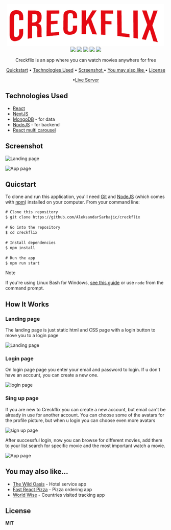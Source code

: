 <div align="center">
 <img src="https://github.com/AleksandarSarbajic/creckflix/blob/main/public/img/logo.png"/>
 </div>


<div align="center">
<img src="https://img.shields.io/npm/v/npm.svg?logo=npm"/>
<img src="https://img.shields.io/badge/react-v18.2.0-blue?logo=react"/>
<img src="https://img.shields.io/badge/nextjs-v13.4.0-black?logo=nextdotjs"/>
<img src="https://img.shields.io/badge/mongodb-v5.1.0-green?logo=mongodb"/>
<img src="https://img.shields.io/badge/nodejs-v18.12.1-green?logo=nodedotjs"/>
</div>  
 

<p align="center">Creckflix is an app where you can watch movies anywhere for free</p>





<div align="center">
  
<a href="#quicstart" >Quickstart</a> • <a href="#technologies-used" align="center">Technologies Used</a> •  <a href="#screenshot" align="center"> Screenshot </a> • <a href="#you-may-also-like" align="center"> You may also like  </a> •  <a href="#license" align="center"> License  </a> 

•<a href="https://creckflix.vercel.app/" align="Center">Live Server</a>



</div>

## Technologies Used

  - [React](https://react.dev/)
  - [NextJS](https://nextjs.org/)
  - [MongoDB](https://www.mongodb.com/) - for data
  - [NodeJS](https://nodejs.org/en) - for backend
  - [React multi carousel](https://github.com/YIZHUANG/react-multi-carousel)
 


## Screenshot

![Landing page](https://github.com/AleksandarSarbajic/creckflix/assets/114814838/6ff2d2a0-dfed-47c3-93d3-baf2e3df3ac6)

![App page](https://github.com/AleksandarSarbajic/creckflix/assets/114814838/a41fb913-3acc-43be-b0dc-60c0101b041d)


## Quicstart

To clone and run this application, you'll need [Git](https://git-scm.com/) and [NodeJS](https://nodejs.org/en) (which comes with [npm](https://www.npmjs.com/)) installed on your computer. From your command line:

```
# Clone this repository 
$ git clone https://github.com/AleksandarSarbajic/creckflix

# Go into the repository
$ cd creckflix

# Install dependencies
$ npm install

# Run the app
$ npm run start
```

> [!NOTE]  
> If you're using Linux Bash for Windows, [see this guide](https://www.howtogeek.com/261575/how-to-run-graphical-linux-desktop-applications-from-windows-10s-bash-shell/) or use `node` from the command prompt.


## How It Works

### Landing page

The landing page is just static html and CSS page with a login button to move you to a login page

![Landing page](https://github.com/AleksandarSarbajic/creckflix/assets/114814838/6ff2d2a0-dfed-47c3-93d3-baf2e3df3ac6)

### Login page

On login page page you enter your email and password to login. If u don't have an account, you can create a new one.

![login page](https://github.com/AleksandarSarbajic/creckflix/assets/114814838/12468dad-e424-4127-92dc-6b200d074634)

### Sing up page

If you are new to Creckflix you can create a new account, but email can't be already in use for another account. You can choose some of the avatars for the profile picture, but when u login you can choose even more avatars

![sign up page](https://github.com/AleksandarSarbajic/creckflix/assets/114814838/3e516b50-3791-4fb7-9ecf-7c367bd97dae)

After successful login, now you can browse for different movies, add them to your list search for specific movie and the most important watch a movie.

![App page](https://github.com/AleksandarSarbajic/creckflix/assets/114814838/a41fb913-3acc-43be-b0dc-60c0101b041d)


## You may also like...


- [The Wild Oasis](https://github.com/AleksandarSarbajic/Tasty-Trail) - Hotel service app
- [Fast React Pizza](https://github.com/AleksandarSarbajic/fast-react-pizza) - Pizza ordering app
- [World Wise](https://github.com/AleksandarSarbajic/WorldWise) - Countries visited tracking app

## License

**MIT**
